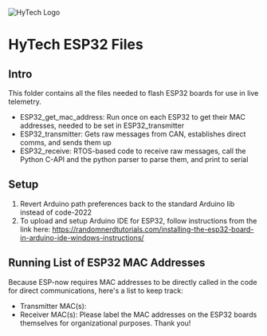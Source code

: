 ![HyTech Logo](https://hytechracing.gatech.edu/images/hytech_logo_small.png)
# HyTech ESP32 Files
## Intro
This folder contains all the files needed to flash ESP32 boards for use in live telemetry.
- ESP32_get_mac_address: Run once on each ESP32 to get their MAC addresses, needed to be set in ESP32_transmitter
- ESP32_transmitter: Gets raw messages from CAN, establishes direct comms, and sends them up
- ESP32_receive: RTOS-based code to receive raw messages, call the Python C-API and the python parser to parse them, and print to serial
## Setup
1. Revert Arduino path preferences back to the standard Arduino lib instead of code-2022
2. To upload and setup Arduino IDE for ESP32, follow instructions from the link here: https://randomnerdtutorials.com/installing-the-esp32-board-in-arduino-ide-windows-instructions/
## Running List of ESP32 MAC Addresses
Because ESP-now requires MAC addresses to be directly called in the code for direct communications, here's a list to keep track:
- Transmitter MAC(s):
- Receiver MAC(s):
Please label the MAC addresses on the ESP32 boards themselves for organizational purposes. Thank you!